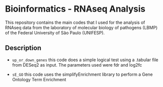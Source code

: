 # Bioinformatics - RNAseq Analysis

This repository contains the main codes that I used for the analysis of RNAseq data from the laboratory of molecular biology of pathogens (LBMP) of the Federal University of São Paulo (UNIFESP).

## Description

* `up_or_down_genes` this code does a simple logical test using a .tabular file from DESeq2 as input. The parameters used were fdr and log2fc

* `sE_GO` this code uses the simplifyEnrichment library to perform a Gene Ontology Term Enrichment